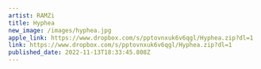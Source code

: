 ```yaml
---
artist: RAMZi
title: Hyphea
new_image: /images/hyphea.jpg
apple_link: https://www.dropbox.com/s/pptovnxuk6v6qgl/Hyphea.zip?dl=1
link: https://www.dropbox.com/s/pptovnxuk6v6qgl/Hyphea.zip?dl=1
published_date: 2022-11-13T18:33:45.808Z
---
```

